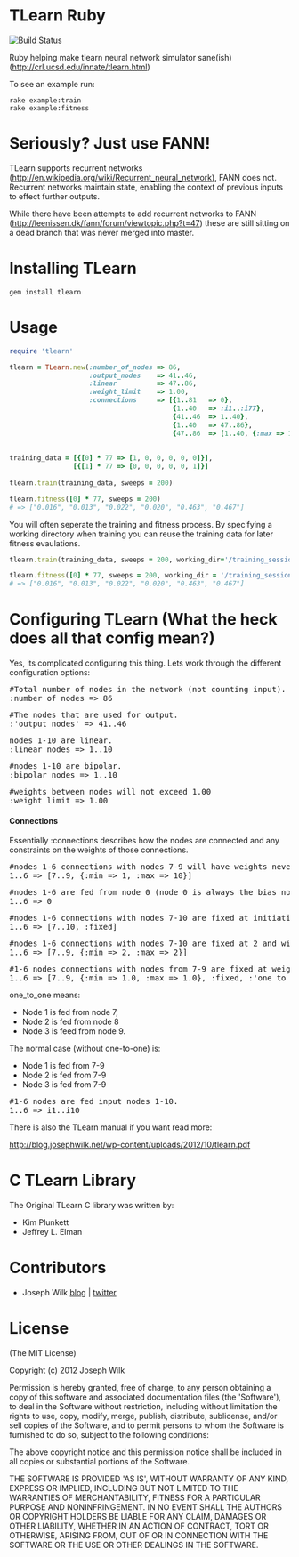 TLearn Ruby
=========

[![Build Status](https://secure.travis-ci.org/josephwilk/tlearn-rb.png)](http://travis-ci.org/josephwilk/tlearn-rb)

Ruby helping make tlearn neural network simulator sane(ish) (http://crl.ucsd.edu/innate/tlearn.html)

To see an example run:

<pre><code>rake example:train
rake example:fitness
</code></pre>

Seriously? Just use FANN!
=========

TLearn supports recurrent networks (http://en.wikipedia.org/wiki/Recurrent_neural_network), FANN does not. Recurrent networks maintain state, enabling the context of previous inputs to effect further outputs. 

While there have been attempts to add recurrent networks to FANN (http://leenissen.dk/fann/forum/viewtopic.php?t=47) these are still sitting on a dead branch that was never merged into master.

Installing TLearn
=========

<pre><code>gem install tlearn</code></pre>

Usage
=========

```ruby
require 'tlearn'

tlearn = TLearn.new(:number_of_nodes => 86,
                    :output_nodes    => 41..46,
                    :linear          => 47..86,
                    :weight_limit    => 1.00,
                    :connections     => [{1..81   => 0},
                                         {1..40   => :i1..:i77},
                                         {41..46  => 1..40},
                                         {1..40   => 47..86},
                                         {47..86  => [1..40, {:max => 1.0, :min => 1.0}, :fixed, :one_to_one]}])
                 
  
training_data = [{[0] * 77 => [1, 0, 0, 0, 0, 0]}],
                [{[1] * 77 => [0, 0, 0, 0, 0, 1]}]
  
tlearn.train(training_data, sweeps = 200)

tlearn.fitness([0] * 77, sweeps = 200)
# => ["0.016", "0.013", "0.022", "0.020", "0.463", "0.467"]
```

You will often seperate the training and fitness process. By specifying a working directory when training you can reuse the training data for later
fitness evaulations.

```ruby
tlearn.train(training_data, sweeps = 200, working_dir='/training_session/')
```
```ruby
tlearn.fitness([0] * 77, sweeps = 200, working_dir = '/training_session/')
# => ["0.016", "0.013", "0.022", "0.020", "0.463", "0.467"]
```

Configuring TLearn (What the heck does all that config mean?)
=========

Yes, its complicated configuring this thing. Lets work through the different configuration options:

<pre>#Total number of nodes in the network (not counting input).
:number_of_nodes => 86</pre>

<pre>#The nodes that are used for output.
:'output_nodes' => 41..46</pre>

<pre>nodes 1-10 are linear.
:linear_nodes => 1..10</pre>

<pre>#nodes 1-10 are bipolar.
:bipolar_nodes => 1..10</pre>

<pre>#weights between nodes will not exceed 1.00
:weight_limit => 1.00</pre>

<h4>Connections</h4>

Essentially :connections describes how the nodes are connected and any constraints on the weights of those connections.

<pre>#nodes 1-6 connections with nodes 7-9 will have weights never less than 1 or greater than 10.
1..6 => [7..9, {:min => 1, :max => 10}]</pre>

<pre>#nodes 1-6 are fed from node 0 (node 0 is always the bias node).
1..6 => 0 </pre> 

<pre>#nodes 1-6 connections with nodes 7-10 are fixed at initiation values and will not change throughout learning.
1..6 => [7..10, :fixed]</pre>

<pre>#nodes 1-6 connections with nodes 7-10 are fixed at 2 and will not change throughout learning.
1..6 => [7..9, {:min => 2, :max => 2}] </pre>

<pre>#1-6 nodes connections with nodes from 7-9 are fixed at weight 1. 
1..6 => [7..9, {:min => 1.0, :max => 1.0}, :fixed, :'one_to_one'] </pre>

one_to_one means:

* Node 1 is fed from node 7,
* Node 2 is fed from node 8
* Node 3 is feed from node 9.

The normal case (without one-to-one) is:

* Node 1 is fed from 7-9
* Node 2 is fed from 7-9
* Node 3 is fed from 7-9
 
<pre>#1-6 nodes are fed input nodes 1-10.
1..6 => i1..i10</pre> 


There is also the TLearn manual if you want read more:

http://blog.josephwilk.net/wp-content/uploads/2012/10/tlearn.pdf


C TLearn Library
=========

The Original TLearn C library was written by:
* Kim Plunkett
* Jeffrey L. Elman

Contributors
=========

* Joseph Wilk [blog](http://blog.josephwilk.net) | [twitter](http://twitter.com/josephwilk)

License
=========

(The MIT License)

Copyright (c) 2012 Joseph Wilk

Permission is hereby granted, free of charge, to any person obtaining
a copy of this software and associated documentation files (the
'Software'), to deal in the Software without restriction, including
without limitation the rights to use, copy, modify, merge, publish,
distribute, sublicense, and/or sell copies of the Software, and to
permit persons to whom the Software is furnished to do so, subject to
the following conditions:

The above copyright notice and this permission notice shall be
included in all copies or substantial portions of the Software.

THE SOFTWARE IS PROVIDED 'AS IS', WITHOUT WARRANTY OF ANY KIND,
EXPRESS OR IMPLIED, INCLUDING BUT NOT LIMITED TO THE WARRANTIES OF
MERCHANTABILITY, FITNESS FOR A PARTICULAR PURPOSE AND NONINFRINGEMENT.
IN NO EVENT SHALL THE AUTHORS OR COPYRIGHT HOLDERS BE LIABLE FOR ANY
CLAIM, DAMAGES OR OTHER LIABILITY, WHETHER IN AN ACTION OF CONTRACT,
TORT OR OTHERWISE, ARISING FROM, OUT OF OR IN CONNECTION WITH THE
SOFTWARE OR THE USE OR OTHER DEALINGS IN THE SOFTWARE.